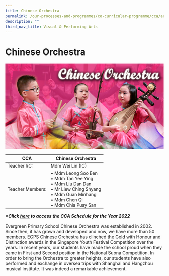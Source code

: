 ```yaml
---
title: Chinese Orchestra
permalink: /our-processes-and-programmes/co-curricular-programme/cca/aesthetics/chinese-orchestra
description: ""
third_nav_title: Visual & Performing Arts
---
```

# **Chinese Orchestra**

![](/images/chiorchestra2016.jpg)

| CCA   	| Chinese Orchestra 	|
|---	|---	|
| Teacher I/C:  	| Mdm Wei Lin (IC) 	|
| Teacher Members:  	| • Mdm Leong Soo Een<br>• Mdm Tan Yee Ying<br>• Mdm Liu Dan Dan<br>• Mr Liew Ching Shyang <br>• Mdm Guan Minhang<br>• Mdm Chen Qi<br>• Mdm Chia Puay San 	|

**_\*Click [here](https://docs.google.com/document/d/19yQQeYbcNUBPsW_j2nrgEeGdv8sUMdf_e79um_QsFDM/edit) to access the CCA Schedule for the Year 2022_**

Evergreen Primary School Chinese Orchestra was established in 2002. Since then, it has grown and developed and now, we have more than 50 members. EGPS Chinese Orchestra has clinched the Gold with Honour and Distinction awards in the Singapore Youth Festival Competition over the years. In recent years, our students have made the school proud when they came in First and Second position in the National Suona Competition. In order to bring the Orchestra to greater heights, our students have also performed and exchange in oversea trips with Shanghai and Hangzhou musical institute. It was indeed a remarkable achievement.
